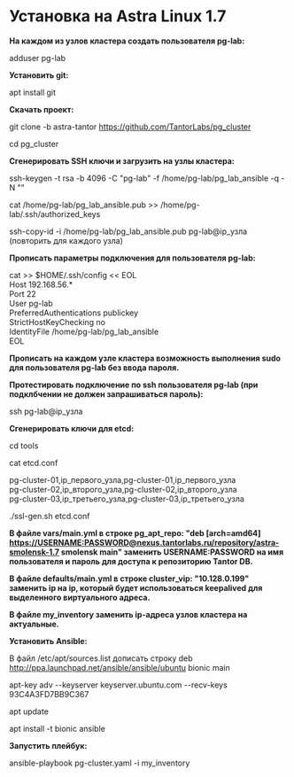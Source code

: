 # Установка на Astra Linux 1.7

**На каждом из узлов кластера создать пользователя pg-lab:**

adduser pg-lab

**Установить git:**

apt install git

**Скачать проект:**

git clone -b astra-tantor <https://github.com/TantorLabs/pg_cluster>

cd pg_cluster

**Сгенерировать SSH ключи и загрузить на узлы кластера:**

ssh-keygen -t rsa -b 4096 -C "pg-lab" -f /home/pg-lab/pg_lab_ansible -q -N ""

cat /home/pg-lab/pg_lab_ansible.pub >> /home/pg-lab/.ssh/authorized_keys

 ssh-copy-id -i /home/pg-lab/pg_lab_ansible.pub pg-lab@ip_узла  (повторить для каждого узла)

**Прописать параметры подключения для пользователя pg-lab:**

cat >> $HOME/.ssh/config << EOL  
Host 192.168.56.*  
     Port 22  
     User pg-lab  
     PreferredAuthentications publickey  
     StrictHostKeyChecking no  
     IdentityFile /home/pg-lab/pg_lab_ansible  
EOL

**Прописать на каждом узле кластера возможность выполнения sudo для пользователя pg-lab без ввода пароля.**

**Протестировать подключение по ssh пользователя pg-lab (при подклбчении не должен запрашиваться пароль):**

ssh pg-lab@ip_узла

**Сгенерировать ключи для etcd:**

cd tools

cat etcd.conf


pg-cluster-01,ip_первого_узла,pg-cluster-01,ip_первого_узла  
pg-cluster-02,ip_второго_узла,pg-cluster-02,ip_второго_узла  
pg-cluster-03,ip_третьего_узла,pg-cluster-03,ip_третьего_узла  


./ssl-gen.sh etcd.conf

**В файле vars/main.yml в строке pg_apt_repo: "deb [arch=amd64] <https://USERNAME:PASSWORD@nexus.tantorlabs.ru/repository/astra-smolensk-1.7> smolensk main" заменить USERNAME:PASSWORD на имя пользователя и пароль для доступа к репозиторию Tantor DB.**

**В файле defaults/main.yml в строке cluster_vip: "10.128.0.199" заменить ip на ip, который будет использоваться keepalived для выделенного виртуального адреса.**

**В файле my_inventory заменить ip-адреса узлов кластера на актуальные.**

**Установить Ansible:**

В файл /etc/apt/sources.list дописать строку deb <http://ppa.launchpad.net/ansible/ansible/ubuntu> bionic main

apt-key adv --keyserver keyserver.ubuntu.com --recv-keys 93C4A3FD7BB9C367

apt update

apt install -t bionic ansible

**Запустить плейбук:**

ansible-playbook pg-cluster.yaml -i my_inventory
